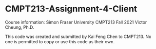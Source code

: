# CMPT213-Assignment-4-Client

Course information:
Simon Fraser University
CMPT213 Fall 2021
Victor Cheung, Ph.D.

This code was created and submitted by Kai Feng Chen to CMPT213. No one is permitted to copy or use this code as their own.
